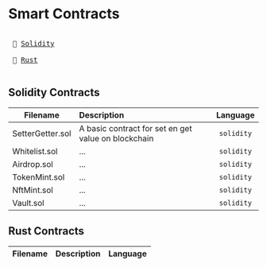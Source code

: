 # Smart Contracts

<kbd> <br> :file_folder: [Solidity][solidity] <br> </kbd>
<kbd> <br> :file_folder: [Rust][rust] <br> </kbd>

[solidity]: https://github.com/0x9re9/developments_web3/tree/master/SmartContracts/Solidity/
[rust]: https://github.com/0x9re9/developments_web3/tree/master/SmartContracts/Rust/

## Solidity Contracts

| Filename      | Description   | Language  |
| ------------- |:--------------|:---------:|
| SetterGetter.sol      | A basic contract for set en get value on blockchain | `solidity` |
| Whitelist.sol      | ... | `solidity` |
| Airdrop.sol      | ... | `solidity` |
| TokenMint.sol      | ... | `solidity` |
| NftMint.sol      | ... | `solidity` |
| Vault.sol      | ... | `solidity` |


## Rust Contracts

| Filename      | Description   | Language  |
| ------------- |:--------------|:---------:|
